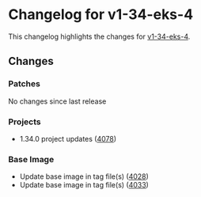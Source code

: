 # Changelog for v1-34-eks-4

This changelog highlights the changes for [v1-34-eks-4](https://github.com/aws/eks-distro/tree/v1-34-eks-4).

## Changes

### Patches
No changes since last release

### Projects
* 1.34.0 project updates ([4078](https://github.com/aws/eks-distro/pull/4078))

### Base Image
* Update base image in tag file(s) ([4028](https://github.com/aws/eks-distro/pull/4028))
* Update base image in tag file(s) ([4033](https://github.com/aws/eks-distro/pull/4033))

